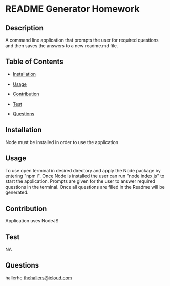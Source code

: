 # README Generator Homework

## Description
A command line application that prompts the user for required questions and then saves the answers to a new readme.md file.

## Table of Contents
* [Installation](#installation)

* [Usage](#usage)

* [Contribution](#contribution)

* [Test](#test)


* [Questions](#questions)

## Installation
Node must be installed in order to use the application

## Usage
To use open terminal in desired directory and apply the Node package by entering "npm i". Once Node is installed the user can run "node index.js" to start the application. Prompts are given for the user to answer required questions in the terminal. Once all questions are filled in the Readme will be generated.   

## Contribution
Application uses NodeJS

## Test
NA




## Questions
hallerhc
thehallers@icloud.com
